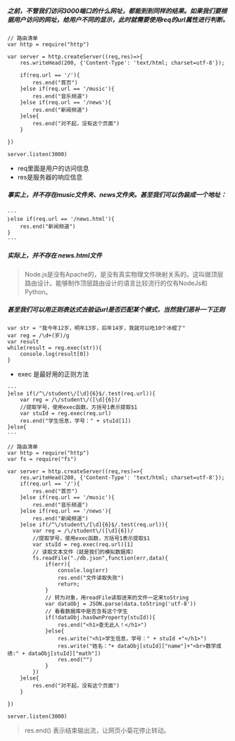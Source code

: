 ##### 之前，不管我们访问3000端口的什么网址，都能到到同样的结果。如果我们要根据用户访问的网址，给用户不同的显示，此时就需要使用req的url属性进行判断。
```
// 路由清单
var http = require("http")

var server = http.createServer((req,res)=>{
    res.writeHead(200, {'Content-Type': 'text/html; charset=utf-8'});    
    
    if(req.url == '/'){
        res.end("首页")
    }else if(req.url == '/music'){
        res.end("音乐频道")
    }else if(req.url == '/news'){
        res.end("新闻频道")
    }else{
        res.end("对不起，没有这个页面")
    }
    
})

server.listen(3000)
```
- req里面是用户的访问信息
- res是服务器的响应信息

##### 事实上，并不存在music文件夹、news文件夹。甚至我们可以伪装成一个地址：
```
···
｝else if(req.url == '/news.html'){
    res.end("新闻频道")
}
···
```
##### 实际上，并不存在 news.html文件 
> Node.js是没有Apache的，是没有真实物理文件映射关系的。这叫做顶层路由设计。能够制作顶层路由设计的语言比较流行的仅有NodeJs和Python。

##### 甚至我们可以用正则表达式去验证url是否匹配某个模式，当然我们恶补一下正则
```
var str = "我今年12岁，明年13岁，后年14岁，我就可以吃10个冰棍了"
var reg = /\d+(岁)/g
var result 
while(result = reg.exec(str)){
    console.log(result[0])
}
```
- exec 是最好用的正则方法

```
···
}else if(/^\/student\/[\d]{6}$/.test(req.url)){
    var reg = /\/student\/([\d]{6})/
    //提取学号，使用exec函数，方括号1表示提取$1 
    var stuId = reg.exec(req.url)
    res.end("学生信息，学号：" + stuId[1])
}else{
···
``` 

```
// 路由清单
var http = require("http")
var fs = require("fs")

var server = http.createServer((req,res)=>{
    res.writeHead(200, {'Content-Type': 'text/html; charset=utf-8'});    
    if(req.url == '/'){
        res.end("首页")
    }else if(req.url == '/music'){
        res.end("音乐频道")
    }else if(req.url == '/news'){
        res.end("新闻频道")
    }else if(/^\/student\/[\d]{6}$/.test(req.url)){
        var reg = /\/student\/([\d]{6})/
        //提取学号，使用exec函数，方括号1表示提取$1 
        var stuId = reg.exec(req.url)[1]
        // 读取文本文件（就是我们的模拟数据库）
        fs.readFile("./db.json",function(err,data){
            if(err){
                console.log(err)
                res.end("文件读取失败")
                return;
            }
            // 转为对象，用readFile读取进来的文件一定来toString
            var dataObj = JSON.parse(data.toString('utf-8'))
            // 看看数据库中是否含有这个学生
            if(!dataObj.hasOwnProperty(stuId)){
                res.end("<h1>查无此人！</h1>")
            }else{
                res.write("<h1>学生信息，学号：" + stuId +"</h1>")
                res.write("姓名："+ dataObj[stuId]["name"]+"<br>数学成绩:" + dataObj[stuId]["math"])
                res.end("")    
            }
        })    
    }else{
        res.end("对不起，没有这个页面")
    }
    
})

server.listen(3000) 
```
> res.end() 表示结束输出流，让网页小菊花停止转动。













